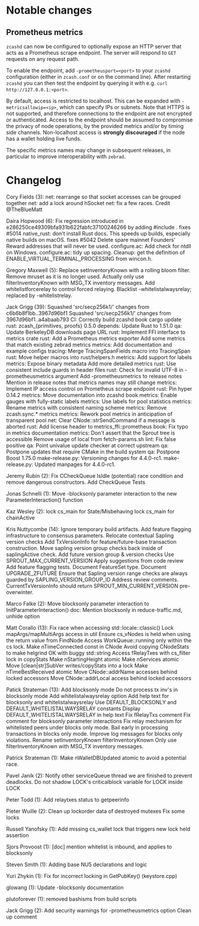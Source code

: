 Notable changes
===============

Prometheus metrics
------------------

`zcashd` can now be configured to optionally expose an HTTP server that acts as
a Prometheus scrape endpoint. The server will respond to `GET` requests on any
request path.

To enable the endpoint, add `-prometheusport=<port>` to your `zcashd`
configuration (either in `zcash.conf` or on the command line). After
restarting `zcashd` you can then test the endpoint by querying it with e.g.
`curl http://127.0.0.1:<port>`.

By default, access is restricted to localhost. This can be expanded with
`-metricsallowip=<ip>`, which can specify IPs or subnets. Note that HTTPS is not
supported, and therefore connections to the endpoint are not encrypted or
authenticated. Access to the endpoint should be assumed to compromise the
privacy of node operations, by the provided metrics and/or by timing side
channels. Non-localhost access is **strongly discouraged** if the node has a
wallet holding live funds.

The specific metrics names may change in subsequent releases, in particular to
improve interoperability with `zebrad`.

Changelog
=========

Cory Fields (3):
      net: rearrange so that socket accesses can be grouped together
      net: add a lock around hSocket
      net: fix a few races. Credit @TheBlueMatt

Daira Hopwood (6):
      Fix regression introduced in e286250ce49309bfa931b622fabfc37100246266 by adding #include <atomic>. fixes #5014
      native_rust: don't install Rust docs. This speeds up builds, especially native builds on macOS. fixes #5042
      Delete spare mainnet Founders' Reward addresses that will never be used.
      configure.ac: Add check for ntdll on Windows.
      configure.ac: tidy up spacing.
      Cleanup: get the definition of ENABLE_VIRTUAL_TERMINAL_PROCESSING from wincon.h.

Gregory Maxwell (5):
      Replace setInventoryKnown with a rolling bloom filter.
      Remove mruset as it is no longer used.
      Actually only use filterInventoryKnown with MSG_TX inventory messages.
      Add whitelistforcerelay to control forced relaying.
      Blacklist -whitelistalwaysrelay; replaced by -whitelistrelay.

Jack Grigg (39):
      Squashed 'src/secp256k1/' changes from c6b6b8f1bb..3967d96bf1
      Squashed 'src/secp256k1/' changes from 3967d96bf1..a4abaab793
      CI: Correctly build zcashd book
      cargo update
      rust: zcash_{primitives, proofs} 0.5.0
      depends: Update Rust to 1.51.0
      qa: Update BerkeleyDB downloads page URL
      rust: Implement FFI interface to metrics crate
      rust: Add a Prometheus metrics exporter
      Add some metrics that match existing zebrad metrics
      metrics: Add documentation and example configs
      tracing: Merge TracingSpanFields macro into TracingSpan
      rust: Move helper macros into rust/helpers.h
      metrics: Add support for labels
      metrics: Expose binary metadata
      Add more detailed metrics
      rust: Use consistent include guards in header files
      rust: Check for invalid UTF-8 in -prometheusmetrics argument
      Add -prometheusmetrics to release notes
      Mention in release notes that metrics names may still change
      metrics: Implement IP access control on Prometheus scrape endpoint
      rust: Pin hyper 0.14.2
      metrics: Move documentation into zcashd book
      metrics: Enable gauges with fully-static labels
      metrics: Use labels for pool statistics
      metrics: Rename metrics with consistent naming scheme
      metrics: Remove zcash.sync.* metrics
      metrics: Rework pool metrics in anticipation of transparent pool
      net: Clear CNode::strSendCommand if a message is aborted
      rust: Add license header to metrics_ffi::prometheus
      book: Fix typo in metrics documentation
      metrics: Don't assert that the Sprout tree is accessible
      Remove usage of local from fetch-params.sh
      lint: Fix false positive
      qa: Point univalue update checker at correct upstream
      qa: Postpone updates that require CMake in the build system
      qa: Postpone Boost 1.75.0
      make-release.py: Versioning changes for 4.4.0-rc1.
      make-release.py: Updated manpages for 4.4.0-rc1.

Jeremy Rubin (2):
      Fix CCheckQueue IsIdle (potential) race condition and remove dangerous constructors.
      Add CheckQueue Tests

Jonas Schnelli (1):
      Move -blocksonly parameter interaction to the new ParameterInteraction() function

Kaz Wesley (2):
      lock cs_main for State/Misbehaving
      lock cs_main for chainActive

Kris Nuttycombe (14):
      Ignore temporary build artifacts.
      Add feature flagging infrastructure to consensus parameters.
      Relocate contextual Sapling version checks
      Add TxVersionInfo for feature/future-base transaction construction.
      Move sapling version group checks back inside of saplingActive check.
      Add future version group & version checks
      Use SPROUT_MAX_CURRENT_VERSION
      Apply suggestions from code review
      Add feature flagging tests.
      Document FeatureSet type.
      Document UPGRADE_ZFUTURE
      Ensure that Sapling version range checks are always guarded by SAPLING_VERSION_GROUP_ID
      Address review comments.
      CurrentTxVersionInfo should return SPROUT_MIN_CURRENT_VERSION pre-overwinter.

Marco Falke (2):
      Move blocksonly parameter interaction to InitParameterInteraction()
      doc: Mention blocksonly in reduce-traffic.md, unhide option

Matt Corallo (13):
      Fix race when accessing std::locale::classic()
      Lock mapArgs/mapMultiArgs access in util
      Ensure cs_vNodes is held when using the return value from FindNode
      Access WorkQueue::running only within the cs lock.
      Make nTimeConnected const in CNode
      Avoid copying CNodeStats to make helgrind OK with buggy std::string
      Access fRelayTxes with cs_filter lock in copyStats
      Make nStartingHeight atomic
      Make nServices atomic
      Move [clean|str]SubVer writes/copyStats into a lock
      Make nTimeBestReceived atomic
      Move CNode::addrName accesses behind locked accessors
      Move CNode::addrLocal access behind locked accessors

Patick Strateman (13):
      Add blocksonly mode
      Do not process tx inv's in blocksonly mode
      Add whitelistalwaysrelay option
      Add help text for blocksonly and whitelistalwaysrelay
      Use DEFAULT_BLOCKSONLY and DEFAULT_WHITELISTALWAYSRELAY constants
      Display DEFAULT_WHITELISTALWAYSRELAY in help text
      Fix fRelayTxs comment
      Fix comment for blocksonly parameter interactions
      Fix relay mechanism for whitelisted peers under blocks only mode.
      Bail early in processing transactions in blocks only mode.
      Improve log messages for blocks only violations.
      Rename setInventoryKnown filterInventoryKnown
      Only use filterInventoryKnown with MSG_TX inventory messages.

Patrick Strateman (1):
      Make nWalletDBUpdated atomic to avoid a potential race.

Pavel Janík (2):
      Notify other serviceQueue thread we are finished to prevent deadlocks.
      Do not shadow LOCK's criticalblock variable for LOCK inside LOCK

Peter Todd (1):
      Add relaytxes status to getpeerinfo

Pieter Wuille (2):
      Clean up lockorder data of destroyed mutexes
      Fix some locks

Russell Yanofsky (1):
      Add missing cs_wallet lock that triggers new lock held assertion

Sjors Provoost (1):
      [doc] mention whitelist is inbound, and applies to blocksonly

Steven Smith (1):
      Adding base NU5 declarations and logic

Yuri Zhykin (1):
      Fix for incorrect locking in GetPubKey() (keystore.cpp)

glowang (1):
      Update -blocksonly documentation

plutoforever (1):
      removed bashisms from build scripts

Jack Grigg (2):
      Add security warnings for -prometheusmetrics option
      Clean up comment

